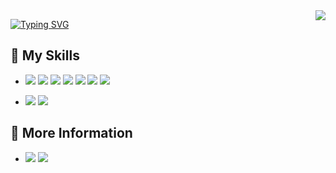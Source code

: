 <!-- <img align='left' src="assets/00088-2871077607.jpg" height="200"> -->

<a href="#">
  <img align="right" src="https://github-readme-stats.vercel.app/api?username=Ksuriuri&count_private=true&show_icons=true&bg_color=15,f2f7fd,E0EAFC" />
</a>

[![Typing SVG](https://readme-typing-svg.herokuapp.com?size=25&duration=2200&color=3fc1c9&vCenter=true&width=200&height=40&lines=Hi+Welcome!;I'm+Kusuriuri)](https://git.io/typing-svg)

## 🌟 My Skills 
- ![](https://img.shields.io/badge/-Python-00599C?logo=Python&logoColor=fff)
![](https://img.shields.io/badge/-C++-A8B9CC?logo=Cplusplus)
![](https://img.shields.io/badge/-Csharp-A8B9CC?logo=Csharp)
![](https://img.shields.io/badge/-C-A8B9CC?logo=C&logoColor=fff)
![](https://img.shields.io/badge/-Javascript-A8B9CC?logo=Javascript)
![](https://img.shields.io/badge/-CSS3-A8B9CC?logo=CSS3)
![](https://img.shields.io/badge/-HTML5-A8B9CC?logo=html5)

- ![](https://img.shields.io/badge/-Pytorch-00599C?logo=Pytorch)
![](https://img.shields.io/badge/-TensorFlow-A8B9CC?logo=Tensorflow)

## 🌟 More Information

- [![](https://img.shields.io/badge/-ORCID-019733?logo=ORCID)](https://orcid.org/0000-0002-1128-3355)
[![](https://img.shields.io/badge/-bilibili-A8B9CC?logo=bilibili)](https://space.bilibili.com/11580026)
